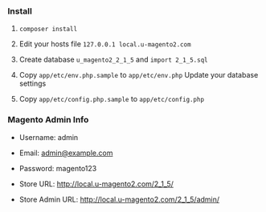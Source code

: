 ### Install

1. `composer install`

1. Edit your hosts file
`127.0.0.1 local.u-magento2.com`

1. Create database `u_magento2_2_1_5` and `import 2_1_5.sql`

1. Copy `app/etc/env.php.sample` to `app/etc/env.php`
Update your database settings

1. Copy `app/etc/config.php.sample` to `app/etc/config.php`


### Magento Admin Info
- Username: admin
- Email: admin@example.com
- Password: magento123


- Store URL: http://local.u-magento2.com/2_1_5/
- Store Admin URL: http://local.u-magento2.com/2_1_5/admin/

